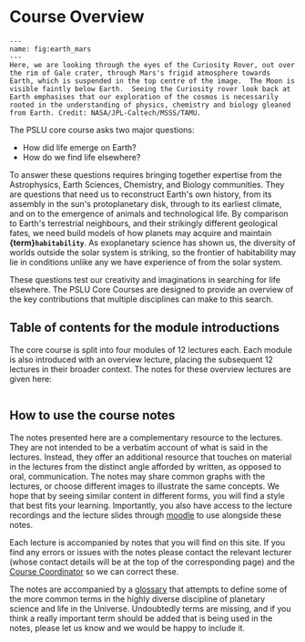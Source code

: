 # Course Overview   
```{figure} ./figures/marsearth.jpg
---
name: fig:earth_mars
---
Here, we are looking through the eyes of the Curiosity Rover, out over the rim of Gale crater, through Mars's frigid atmosphere towards Earth, which is suspended in the top centre of the image.  The Moon is visible faintly below Earth.  Seeing the Curiosity rover look back at Earth emphasises that our exploration of the cosmos is necessarily rooted in the understanding of physics, chemistry and biology gleaned from Earth. Credit: NASA/JPL-Caltech/MSSS/TAMU.
```

The PSLU core course asks two major questions:
- How did life emerge on Earth?
- How do we find life elsewhere?

To answer these questions requires bringing together expertise from the Astrophysics, Earth Sciences, Chemistry, and Biology communities.  They are questions that need us to reconstruct Earth's own history, from its assembly in the sun's protoplanetary disk, through to its earliest climate, and on to the emergence of animals and technological life.  By comparison to Earth's terrestrial neighbours, and their strikingly different geological fates, we need build models of how planets may acquire and maintain **{term}`habitability`**.  As exoplanetary science has shown us, the diversity of worlds outside the solar system is striking, so the frontier of habitability may lie in conditions unlike any we have experience of from the solar system.  

These questions test our creativity and imaginations in searching for life elsewhere.  The PSLU Core Courses are designed to provide an overview of the key contributions that multiple disciplines can make to this search.

## Table of contents for the module introductions
The core course is split into four modules of 12 lectures each.  Each module is also introduced with an overview lecture, placing the subsequent 12 lectures in their broader context.  The notes for these overview lectures are given here:

```{tableofcontents}
```


## How to use the course notes
The notes presented here are a complementary resource to the lectures.  They are not intended to be a verbatim account of what is said in the lectures.  Instead, they offer an additional resource that touches on material in the lectures from the distinct angle afforded by written, as opposed to oral, communication.  The notes may share common graphs with the lectures, or choose different images to illustrate the same concepts.  We hope that by seeing similar content in different forms, you will find a style that best fits your learning.  Importantly, you also have access to the lecture recordings and the lecture slides through [moodle](https://www.vle.cam.ac.uk/course/view.php?id=254682) to use alongside these notes.

Each lecture is accompanied by notes that you will find on this site.  If you find any errors or issues with the notes please contact the relevant lecturer (whose contact details will be at the top of the corresponding page) and the [Course Coordinator](mailto:pslu-mphil@ast.cam.ac.uk) so we can correct these.

The notes are accompanied by a [glossary](../../reference/glossary.md) that attempts to define some of the more common terms in the highly diverse discipline of planetary science and life in the Universe.  Undoubtedly terms are missing, and if you think a really important term should be added that is being used in the notes, please let us know and we would be happy to include it.
